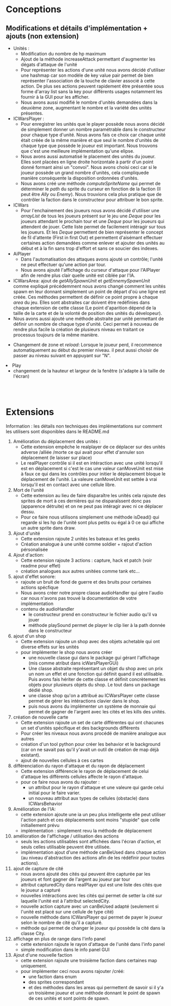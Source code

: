 <h1>Conceptions</h1>

<h2>Modifications et détails d'implémentation + ajouts (non extension)</h2>
<ul>
<li>Unités : 
<ul>
<li>Modification du nombre de hp maximum
<li> Ajout de la méthode increaseAttack permettant d'augmenter les dégats d'attaque de l'unité
<li>Pour représenter les actions d'une unité nous avons décidé d'utiliser une hashmap car son modèle de key value pair permet de bien représenter l'association de la touche de clavier associé à cette action. De plus ses actions peuvent rapidement être présentée sous forme d'array list sans la key pour différents usages notamment les fournir à la GUI pour les afficher.
<li>Nous avons aussi modifié le nombre d'unités demandées dans la deuxième zone, augmentant le nombre et la variété des unités présentes. 
</ul>
<li>ICWarsPlayer : 
<ul>
<li>Pour enregistrer les unités que le player possède nous avons décidé de simplement donner un nombre paramétrable dans le constructeur pour chaque type d'unité. Nous avons fais ce choix car chaque unité était créée de la même manière et que seul le nombre d'unités de chaque type que possède le joueur est important. Nous trouvons que c'est une meilleure implémentation qu'une elipse.
<li>Nous avons aussi automatisé le placement des unités du joueur. Elles sont placées en ligne droite horizontale à partir d'un point donné formant ainsi un "convoi". Nous avons choisi ceci car si le joueur possède un grand nombre d'unités, cela compliquede manière conséquente la disposition ordonnées d'unités.
<li> Nous avons créé une méthode <i>computeSpriteName</i> qui permet de déterminer le <i>path</i> du sprite du curseur en fonction de la faction (Il peut être <i>Ally</i> ou <i>Enemy</i>). Nous trouvions cela plus pratique que de contrôler la faction dans le constructeur pour attribuer le bon sprite.
<lu>
</ul>
<li>ICWars
<ul>
<li>Pour l'enchainement des joueurs nous avons décidé d'utiliser une  <i>arrayList</i> de tous les joueurs présent sur le jeu une <i>Deque</i> pour les joueurs attendant le prochain tour et une <i>Deque</i> pour les joueurs qui attendent de jouer. Cette liste permet de facilement intéragir sur tous les joueurs. Et les <i>Deque</i> permettent de bien représenter le concept de fil d'attente (First in first Out) et permettent d'aisémant effectuer certaines action demandées comme enlever et ajouter des unités au début et à la fin sans trop d'effort et sans ce soucier des indexes.  	
</ul>
<li>AiPlayer
<ul>
<li>Dans l'automatisation des attaques avons ajouté un contrôle; l'unité ne peut effectuer qu'une action par tour.
<li>Nous avons ajouté l'affichage du curseur d'attaque pour l'AIPlayer afin de rendre plus clair quelle unité est ciblée par l'IA.

</ul>
<li>ICWarsArea: ajout de <i>getAllySpawnUnit</i> et <i>getEnnemySpawnUnit</i> comme expliqué précédemment nous avons changé comment les unités spawn en leur donnant simplement un point de départ d'où une ligne est créée. Ces méthodes permettent de définir ce point propre à chaque <i>area</i> du jeu. Elles sont abstraites car doivent être redéfinies dans chaque extension de cette classe (Le point d'aparition dépend de la taille de la carte et de la volonté de position des unités du dévelopeur).
<li>Nous avons aussi ajouté une méthode abstraite par unité permettant de définir un nombre de chaque type d'unité. Ceci permet à nouveau de rendre plus facile la création de plusieurs niveau en traitant ce processus toujours de la même manière.
</ul>
<ul>
<li>Changement de zone et <i>reload</i>: Lorsque le joueur perd, il recommence automatiquement au début du premier niveau. il peut aussi choisir de passer au niveau suivant en appuyant sur "N".
</ul>
<li>Play
<ul>
<li>changement de la hauteur et largeur de la fenêtre (s'adapte à la taille de l'écran)
</ul>
<br></br>

<h1>Extensions</h1>
<p>Information : les détails non techniques des implémentations sur comment les utilisers sont disponibles dans le README.md</p>

<ol>
<li>Amélioration du déplacement des unités :
	<ul>
		<li>Cette extension empêche le realplayer de ce déplacer sur des unités adverse /alliée /morte ce qui avait pour effet d'annuler son déplacement (le laisser sur place)
		<li>Le realPlayer contrôle si il est en intéraction avec une unité lorsqu'il est en déplacement si c'est le cas une valeur canMoveUnit est mise à faux ce qui dans les contrôles pour initier le déplacement bloque le déplacement de l'unité. La valeure canMoveUnit est settée à vrai lorsqu'il est en contact avec une cellule libre.
	</ul>
<li>Mort de l'unité
	<ul>
	<li>Cette extension au lieu de faire disparaître les unités cela rajoute des sprites de mort à ces dernières qui ne disparaîssent donc pas (apparence détruite) et on ne peut pas intéragir avec ni ce déplacer dessu.
	<li>Pour ce faire nous utilisons simplement une méthode isDead() qui regarde si les hp de l'unité sont plus petits ou égal à 0 ce qui affiche un autre sprite dans draw.
	</ul>
<li>Ajout d'unité
<ul>
<li>Cette extension rajoute 2 unités les bateaux et les geeks
<li>Création analogue à une unité comme soldier + rajout d'action pérsonalisée
</ul>
<li>Ajout d'action:
<ul>
<li>Cette extension rajoute 3 actions : capture, hack et patch (voir readme pour effet)
<li>création analogues aux autres unitées comme tank etc...
</ul>

<li>ajout d'effet sonore:
<ul>
<li>rajoute un bruit de fond de guerre et des bruits pour certaines actions spécfique
<li>Nous avons créer notre propre classe audioHandler qui gère l'audio car nous n'avons pas trouvé la documentation de votre implémentation
<li>contenu de audioHandler
<ul>
<li>le constructeur prend en constructeur le fichier audio qu'il va jouer
<li>méthode playSound permet de player le clip lier à la path donnée dans le constructeur
</ul>
</ul>
<li> ajout d'un shop 
<ul>
<li>Cette extension rajoute un shop avec des objets achetable qui ont diverse effets sur les unités
<li>pour implémenter le shop nous avons créer
<ul> 
<li>une nouvelle classe gui dans le package gui gérant l'affichage (mis comme atribut dans icWarsPlayerGUi)
<li>Une classe abstraite représentant un objet du shop avec un prix un nom un effet et une fonction qui définit quand il est utilisable. Puis avons fais hériter de cette classe et définit concrètement les objets pour plusieurs objets du shop. Le tout dans un package dédié shop.
<li>une classe shop qu'on a attribué au ICWarsPlayer cette classe permet de gérer les intéractions clavier dans le shop.
<li>puis nous avons du implémenter un système de monnaie qui permet de gagner de l'argent avec les cités et les kills des unités.
</ul>
</ul>
<li>création de nouvelle carte
<ul>
<li> Cette extension rajoute un set de carte différentes qui ont chacunes un set d'unités spécifique et des backgrounds différents
<li>Pour créer les niveaux nous avons procédé de manière analogue aux autres
<li> création d'un tool python pour créer les behavior et le background (car on ne savait pas qu'il y'avait un outil de création de map déjà existant).
<li> ajout de nouvelles cellules à ces cartes
</ul>
<li> différenciation du rayon d'attaque et du rayon de déplacement
<ul>
<li>Cette extension différencie le rayon de déplacement de celui d'attaque les différents cellules affecte le rayon d'attaque.
<li>pour ce faire nous avons du rajouter :
<ul>
<li>un attribut pour le rayon d'attaque et une valeure qui garde celui initial pour le faire varier.
<li>un nouveau attribut aux types de cellules (obstacle) dans ICWarsBehavior
</ul>
</ul>
<li>Amélioration de l'IA:
<ul>
<li>cette extension ajoute une ia un peu plus intelligente elle peut utiliser l'action patch et ces déplacements sont moins "stupide" que celle initiallement prévu
<li>implémentation : simplement revu la méthode de déplacement
</ul>
<li>amélioration de l'affichage / utilisation des actions 
<ul>
<li>seuls les actions utilisables sont affichées dans l'écran d'action, et seuls celles utilisable peuvent être utilisée.
<li>implémentation ajout d'une méthode canBeUsed dans chaque action (au niveau d'abstraction des actions afin de les rédéfinir pour toutes
actions).

</ul>
<li>ajout de capture de cité
<ul>
<li>nous avons ajouté des cités qui peuvent être capturée par les joueurs et font gagner de l'argent au joueur par tour
<li>attribut capturedCity dans realPlayer qui est une liste des cités que le joueur a capturé
<li>nouvelles intéractions avec les cités qui permet de setter la cité sur laquelle l'unité est à l'attribut selectedCity.
<li>nouvelle action capture avec un canBeUsed adapté (seulement si l'unité est placé sur une cellule de type cité)
<li>nouvelle méthode dans ICWarsPlayer qui permet de payer le joueur selon le nombre de cité qu'il a capturé.
<li>méthode qui permet de changer le joueur qui possède la cité dans la classe City.
</ul>
<li> affichage en plus de range dans l'info panel
<ul>
<li>cette extension rajoute le rayon d'attaque de l'unité dans l'info panel
<li>simple modification dans le info panel GUI
</ul>
<li>Ajout d'une nouvelle faction
<ul>
<li>cette extension rajoute une troisième faction dans certaines map uniquement.
<li>pour implémenter ceci nous avons rajouter /créé:
<ul>
<li>une faction dans enum
<li>des sprites correspondant
<li>et des méthodes dans les areas qui permettent de savoir si il y'a un troisième joueur et une méthode donnant le point de spawn de ces unités et sont points de spawn.
</ul>
</ul>
</ol>

